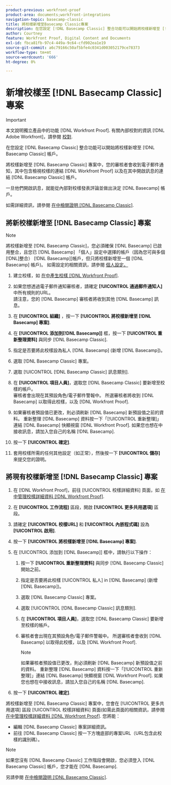 ```yaml
---
product-previous: workfront-proof
product-area: documents;workfront-integrations
navigation-topic: basecamp-classic
title: 將校樣新增至Basecamp Classic專案
description: 在您設定 [!DNL Basecamp Classic] 整合功能可以開始將校樣新增至 [!DNL Basecamp Classic] 帳戶。
author: Courtney
feature: Workfront Proof, Digital Content and Documents
exl-id: fbca81fb-97c4-449a-9c64-cfd902ea1e19
source-git-commit: a6c79166c50af5bfe4c0341d003052179ce78373
workflow-type: tm+mt
source-wordcount: '666'
ht-degree: 0%

---
```


# 新增校樣至 [!DNL Basecamp Classic] 專案

>[!IMPORTANT]
>
>本文說明獨立產品中的功能 [!DNL Workfront Proof]. 有關內部校對的資訊 [!DNL Adobe Workfront]，請參閱 [校對](../../../review-and-approve-work/proofing/proofing.md).

在您設定 [!DNL Basecamp Classic] 整合功能可以開始將校樣新增至 [!DNL Basecamp Classic] 帳戶。

將校樣新增至 [!DNL Basecamp Classic] 專案中，您的審核者會收到電子郵件通知，其中包含檢視校樣的連結 [!DNL Workfront Proof] 以及在其中開啟訊息的連結 [!DNL Basecamp Classic] 帳戶。

一旦他們開啟訊息，就能從內部對校樣發表評論並做出決定 [!DNL Basecamp] 帳戶。

如需詳細資訊，請參閱 [在中檢閱證明 [!DNL Basecamp Classic]](../../../workfront-proof/wp-integrations/basecamp-classic/review-proof-basecamp-classic.md).

## 將新校樣新增至 [!DNL Basecamp Classic] 專案

>[!NOTE]
>
>將校樣新增至 [!DNL Basecamp Classic]，您必須確保 [!DNL Basecamp] 已啟用整合，且您已 [!DNL Basecamp] 「個人」設定中選擇的帳戶（因為您可與多個[!DNL]整合） [!DNL Basecamp]]帳戶，但只將校樣新增至一個 [!DNL Basecamp] 帳戶)。 如需設定的相關資訊，請參閱 [個人設定。](https://support.workfront.com/hc/en-us/sections/115000921168-Personal-settings)

1. 建立校樣，如 [在中產生校樣 [!DNL Workfront Proof]](../../../workfront-proof/wp-work-proofsfiles/create-proofs-and-files/generate-proofs.md).
1. 如果您想透過電子郵件通知審核者，請確定 **[!UICONTROL 通過郵件通知人]** 中所有規則的URL。\
   請注意，您的 [!DNL Basecamp] 審核者將收到其他 [!DNL Basecamp] 訊息。

1. 在 **[!UICONTROL 組織]** ，按一下 **[!UICONTROL 將校樣新增至 [!DNL Basecamp] 專案]**.

1. 在 **[!UICONTROL 添加到[!DNL Basecamp]]** 框，按一下 **[!UICONTROL 重新整理資料]** 與同步 [!DNL Basecamp Classic].

1. 指定是否要將此校樣設為私人 [!DNL Basecamp] (新增 [!DNL Basecamp])。
1. 選取 [!DNL Basecamp Classic] 專案。
1. 選取 [!UICONTROL [!DNL Basecamp Classic] 訊息類別].
1. 在 **[!UICONTROL 項目人員]**，選取您 [!DNL Basecamp Classic] 要新增至校樣的帳戶。\
   審核者會出現在其預設角色/電子郵件警報中。 所選審核者將收到 [!DNL Basecamp] 以取得此校樣，以及 [!DNL Workfront Proof].

1. 如果審核者預設值已更改，則必須刷新 [!DNL Basecamp] 新預設值之前的資料。 重新整理 [!DNL Basecamp] 資料按一下「[!UICONTROL 重新整理]」連結 [!DNL Basecamp] 快顯視窗 [!DNL Workfront Proof]. 如果您也想在中接收訊息，請加入您自己的名稱 [!DNL Basecamp].
1. 按一下 **[!UICONTROL 確定]**.
1. 套用校樣所需的任何其他設定（如正常），然後按一下 **[!UICONTROL 儲存]** 來提交您的證明。

## 將現有校樣新增至 [!DNL Basecamp Classic] 專案

1. 在 [!DNL Workfront Proof]，前往 [!UICONTROL 校樣詳細資料] 頁面，如  [在中管理校樣詳細資料 [!DNL Workfront Proof]](../../../workfront-proof/wp-work-proofsfiles/manage-your-work/manage-proof-details.md).
1. 在 **[!UICONTROL 工作流程]** 區段，開啟 **[!UICONTROL 更多共用選項]** 區段。

1. 請確定 **[!UICONTROL 校樣URL]** 和 **[!UICONTROL 內嵌程式碼]** 設為 **[!UICONTROL 啟用]**.

1. 按一下 **[!UICONTROL 將校樣新增至 [!DNL Basecamp] 專案]**.
1. 在 [!UICONTROL 添加到 [!DNL Basecamp]] 框中，請執行以下操作：

   1. 按一下 **[!UICONTROL 重新整理資料]** 與同步 [!DNL Basecamp Classic] 開始之前。
   1. 指定是否要將此校樣 [!UICONTROL 私人] in [!DNL Basecamp] (新增 [!DNL Basecamp])。
   1. 選取 [!DNL Basecamp Classic] 專案。
   1. 選取 [!UICONTROL [!DNL Basecamp Classic] 訊息類別].
   1. 在 **[!UICONTROL 項目人員]**，選取您 [!DNL Basecamp Classic] 要新增至校樣的帳戶。
   1. 審核者會出現在其預設角色/電子郵件警報中。 所選審核者會收到 [!DNL Basecamp] 以取得此校樣，以及 [!DNL Workfront Proof].

      >[!NOTE]
      >
      > 如果審核者預設值已更改，則必須刷新 [!DNL Basecamp] 新預設值之前的資料。 重新整理 [!DNL Basecamp] 資料按一下「[!UICONTROL 重新整理]」連結 [!DNL Basecamp] 快顯視窗 [!DNL Workfront Proof]. 如果您也想在中接收訊息，請加入您自己的名稱 [!DNL Basecamp].

1. 按一下 **[!UICONTROL 確定]**.

將校樣新增至 [!DNL Basecamp Classic] 專案中，您會在 [!UICONTROL 更多共用選項] 區段 [!UICONTROL 校樣詳細資料] 頁面(如需此頁面的相關資訊，請參閱 [在中管理校樣詳細資料 [!DNL Workfront Proof]](../../../workfront-proof/wp-work-proofsfiles/manage-your-work/manage-proof-details.md). 您將能：

* 編輯 [!DNL Basecamp Classic] 專案詳細資訊。
* 前往 [!DNL Basecamp Classic] 按一下方塊底部的專案URL（URL包含此校樣的識別碼）。

>[!NOTE]
>
> 如果您沒有 [!DNL Basecamp Classic] 工作階段會開啟，您必須登入 [!DNL Basecamp Classic] 帳戶，您才能在 [!DNL Basecamp].

另請參閱 [在中檢閱證明 [!DNL Basecamp Classic]](../../../workfront-proof/wp-integrations/basecamp-classic/review-proof-basecamp-classic.md).
